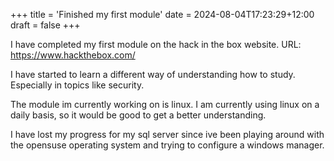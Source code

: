 +++
title = 'Finished my first module'
date = 2024-08-04T17:23:29+12:00
draft = false
+++

I have completed my first module on the hack in the box website.
URL: https://www.hackthebox.com/

I have started to learn a different way of understanding how to study. Especially in topics like security.

The module im currently working on is linux. I am currently using linux on a daily basis, so it would be good to get a better understanding.

I have lost my progress for my sql server since ive been playing around with the opensuse operating system and trying to configure a windows manager. 